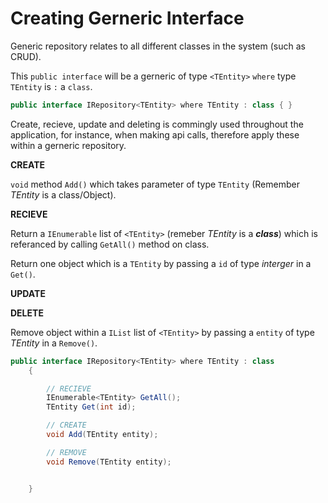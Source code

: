 
# Creating Gerneric Interface

Generic repository relates to all different classes in the system (such as CRUD).

This ``public interface`` will be a gerneric of type ``<TEntity>`` ``where`` type ``TEntity`` is ``:`` a ``class``.

```C#
public interface IRepository<TEntity> where TEntity : class { }
```

Create, recieve, update and deleting is commingly used throughout the application, for instance, when making api calls, therefore apply these within a gerneric repository.

**CREATE**

``void`` method ``Add()`` which takes parameter of type ``TEntity`` (Remember *TEntity* is a class/Object).

**RECIEVE**

Return a ``IEnumerable`` list of ``<TEntity>`` (remeber *TEntity* is a ***class***) which is referanced by calling ``GetAll()`` method on class.

Return one object which is a ``TEntity`` by passing a ``id`` of type *interger* in a ``Get()``.

**UPDATE**

**DELETE**

Remove object within a ``IList`` list of ``<TEntity>`` by passing a ``entity`` of type *TEntity* in a ``Remove()``.

```C#
public interface IRepository<TEntity> where TEntity : class
    {

        // RECIEVE
        IEnumerable<TEntity> GetAll();
        TEntity Get(int id);

        // CREATE
        void Add(TEntity entity);

        // REMOVE
        void Remove(TEntity entity);


    }
```